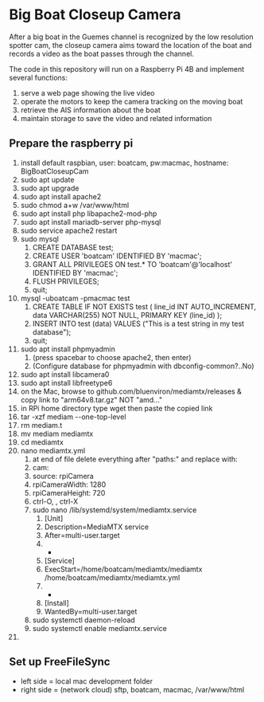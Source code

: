 # Big Boat Closeup Camera

After a big boat in the Guemes channel is recognized by the low resolution spotter cam, the
closeup camera aims toward the location of the boat and records a video as the boat passes
through the channel.

The code in this repository will run on a Raspberry Pi 4B and implement several functions:
1) serve a web page showing the live video
2) operate the motors to keep the camera tracking on the moving boat
3) retrieve the AIS information about the boat
4) maintain storage to save the video and related information

## Prepare the raspberry pi
1) install default raspbian, user: boatcam, pw:macmac, hostname: BigBoatCloseupCam
2) sudo apt update
3) sudo apt upgrade
4) sudo apt install apache2
5) sudo chmod a+w /var/www/html
6) sudo apt install php libapache2-mod-php
7) sudo apt install mariadb-server php-mysql
8) sudo service apache2 restart
9) sudo mysql
    1) CREATE DATABASE test;
    2) CREATE USER 'boatcam' IDENTIFIED BY 'macmac';
    3) GRANT ALL PRIVILEGES ON test.* TO 'boatcam'@'localhost' IDENTIFIED BY 'macmac';
    4) FLUSH PRIVILEGES;
    5) quit;
10) mysql -uboatcam -pmacmac test
    1) CREATE TABLE IF NOT EXISTS test ( line_id INT AUTO_INCREMENT, data VARCHAR(255) NOT NULL, PRIMARY KEY (line_id) );
    2) INSERT INTO test (data) VALUES ("This is a test string in my test database");
    3) quit;
11) sudo apt install phpmyadmin
    1) (press spacebar to choose apache2, then enter)
    2) (Configure database for phpmyadmin with dbconfig-common?..No)
12) sudo apt install libcamera0
13) sudo apt install libfreetype6
14) on the Mac, browse to github.com/bluenviron/mediamtx/releases & copy link to "arm64v8.tar.gz" NOT "amd..."
15) in RPi home directory type wget then paste the copied link
16) tar -xzf mediam<tab> --one-top-level
17) rm mediam<tab>.t<tab>
18) mv mediam<tab> mediamtx
19) cd mediamtx
20) nano mediamtx.yml
    1) at end of file delete everything after "paths:" and replace with:
    2) <space><space>cam:
    3) <space><space><space><space>source: rpiCamera
    4) <space><space><space><space>rpiCameraWidth: 1280
    5) <space><space><space><space>rpiCameraHeight: 720
    6) ctrl-O, <enter>, ctrl-X
    7) sudo nano /lib/systemd/system/mediamtx.service
        1) [Unit]
        2) Description=MediaMTX service
        3) After=multi-user.target
        4) -
        5) [Service]
        6) ExecStart=/home/boatcam/mediamtx/mediamtx /home/boatcam/mediamtx/mediamtx.yml
        7) -
        8) [Install]
        9) WantedBy=multi-user.target
    8) sudo systemctl daemon-reload
    9) sudo systemctl enable mediamtx.service
21) 
## Set up FreeFileSync
- left side = local mac development folder
- right side = (network cloud) sftp, boatcam, macmac, /var/www/html
